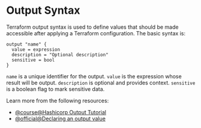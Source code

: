 # Output Syntax

Terraform output syntax is used to define values that should be made accessible after applying a Terraform configuration. The basic syntax is:

```hcl
output "name" {
  value = expression
  description = "Optional description"
  sensitive = bool
}
```

`name` is a unique identifier for the output. `value` is the expression whose result will be output. `description` is optional and provides context. `sensitive` is a boolean flag to mark sensitive data.

Learn more from the following resources:

- [@course@Hashicorp Output Tutorial](https://developer.hashicorp.com/terraform/tutorials/configuration-language/outputs)
- [@official@Declaring an output value](https://developer.hashicorp.com/terraform/language/values/outputs#declaring-an-output-value)